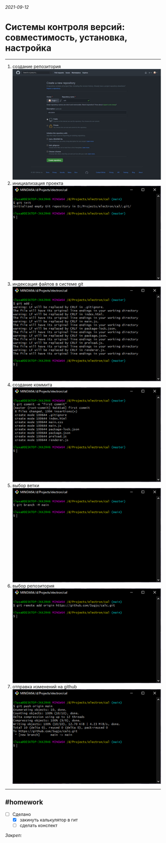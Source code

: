 *2021-09-12*

# Системы контроля версий: совместимость, установка, настройка
---
1. создание репозитория
![](../Files/Снимок%20веб-страницы_13-9-2021_135642_github.com.jpeg)
2. инициализация проекта
![](../Files/Pasted%20image%2020210913140119.png)
3. индексация файлов в системе git
![](../Files/Pasted%20image%2020210913140219.png)
4. создание коммита
![](../Files/Pasted%20image%2020210913140237.png)
5. выбор ветки
![](../Files/Pasted%20image%2020210913140322.png)
6. выбор репозитория
![](../Files/Pasted%20image%2020210913140355.png)
7. отправка изменений на github
![](../Files/Pasted%20image%2020210913140511.png)



---

##    #homework 

- [ ]  Сделано
	- [x] закинуть калькулятор в гит
	- [ ] сделать конспект

_Закреп:_
